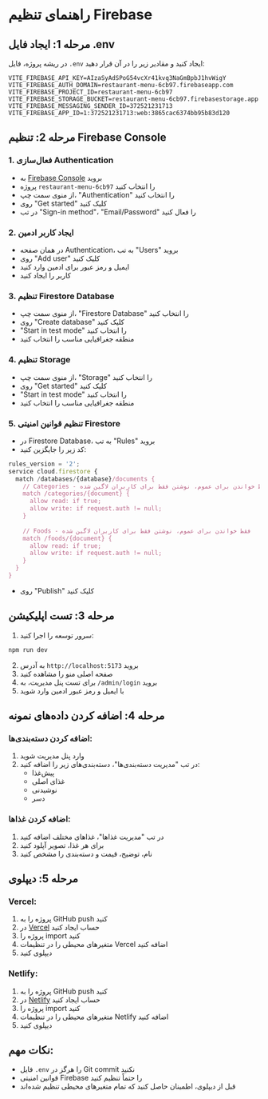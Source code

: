 # راهنمای تنظیم Firebase

## مرحله 1: ایجاد فایل .env

در ریشه پروژه، فایل `.env` ایجاد کنید و مقادیر زیر را در آن قرار دهید:

```env
VITE_FIREBASE_API_KEY=AIzaSyAdSPoG54vcXr41kvq3NaGmBpbJ1hvWigY
VITE_FIREBASE_AUTH_DOMAIN=restaurant-menu-6cb97.firebaseapp.com
VITE_FIREBASE_PROJECT_ID=restaurant-menu-6cb97
VITE_FIREBASE_STORAGE_BUCKET=restaurant-menu-6cb97.firebasestorage.app
VITE_FIREBASE_MESSAGING_SENDER_ID=372521231713
VITE_FIREBASE_APP_ID=1:372521231713:web:3865cac6374bb95b83d120
```

## مرحله 2: تنظیم Firebase Console

### 1. فعال‌سازی Authentication
- به [Firebase Console](https://console.firebase.google.com) بروید
- پروژه `restaurant-menu-6cb97` را انتخاب کنید
- از منوی سمت چپ، "Authentication" را انتخاب کنید
- روی "Get started" کلیک کنید
- در تب "Sign-in method"، "Email/Password" را فعال کنید

### 2. ایجاد کاربر ادمین
- در همان صفحه Authentication، به تب "Users" بروید
- روی "Add user" کلیک کنید
- ایمیل و رمز عبور برای ادمین وارد کنید
- کاربر را ایجاد کنید

### 3. تنظیم Firestore Database
- از منوی سمت چپ، "Firestore Database" را انتخاب کنید
- روی "Create database" کلیک کنید
- "Start in test mode" را انتخاب کنید
- منطقه جغرافیایی مناسب را انتخاب کنید

### 4. تنظیم Storage
- از منوی سمت چپ، "Storage" را انتخاب کنید
- روی "Get started" کلیک کنید
- "Start in test mode" را انتخاب کنید
- منطقه جغرافیایی مناسب را انتخاب کنید

### 5. تنظیم قوانین امنیتی Firestore
- در Firestore Database، به تب "Rules" بروید
- کد زیر را جایگزین کنید:

```javascript
rules_version = '2';
service cloud.firestore {
  match /databases/{database}/documents {
    // Categories - فقط خواندن برای عموم، نوشتن فقط برای کاربران لاگین شده
    match /categories/{document} {
      allow read: if true;
      allow write: if request.auth != null;
    }
    
    // Foods - فقط خواندن برای عموم، نوشتن فقط برای کاربران لاگین شده
    match /foods/{document} {
      allow read: if true;
      allow write: if request.auth != null;
    }
  }
}
```

- روی "Publish" کلیک کنید

## مرحله 3: تست اپلیکیشن

1. سرور توسعه را اجرا کنید:
```bash
npm run dev
```

2. به آدرس `http://localhost:5173` بروید
3. صفحه اصلی منو را مشاهده کنید
4. برای تست پنل مدیریت، به `/admin/login` بروید
5. با ایمیل و رمز عبور ادمین وارد شوید

## مرحله 4: اضافه کردن داده‌های نمونه

### اضافه کردن دسته‌بندی‌ها:
1. وارد پنل مدیریت شوید
2. در تب "مدیریت دسته‌بندی‌ها"، دسته‌بندی‌های زیر را اضافه کنید:
   - پیش‌غذا
   - غذای اصلی
   - نوشیدنی
   - دسر

### اضافه کردن غذاها:
1. در تب "مدیریت غذاها"، غذاهای مختلف اضافه کنید
2. برای هر غذا، تصویر آپلود کنید
3. نام، توضیح، قیمت و دسته‌بندی را مشخص کنید

## مرحله 5: دیپلوی

### Vercel:
1. پروژه را به GitHub push کنید
2. در [Vercel](https://vercel.com) حساب ایجاد کنید
3. پروژه را import کنید
4. متغیرهای محیطی را در تنظیمات Vercel اضافه کنید
5. دیپلوی کنید

### Netlify:
1. پروژه را به GitHub push کنید
2. در [Netlify](https://netlify.com) حساب ایجاد کنید
3. پروژه را import کنید
4. متغیرهای محیطی را در تنظیمات Netlify اضافه کنید
5. دیپلوی کنید

## نکات مهم:

- فایل `.env` را هرگز در Git commit نکنید
- قوانین امنیتی Firebase را حتماً تنظیم کنید
- قبل از دیپلوی، اطمینان حاصل کنید که تمام متغیرهای محیطی تنظیم شده‌اند
